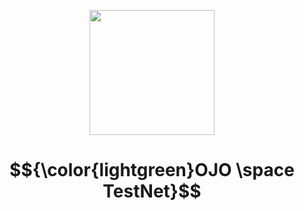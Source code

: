 <p align="center">
<img height="200" height="auto" src="https://user-images.githubusercontent.com/16186519/223959964-31a77e79-c39e-4d03-b81b-d4e154dfc0d8.png">
</p>

# $${\color{lightgreen}OJO  \space TestNet}$$

